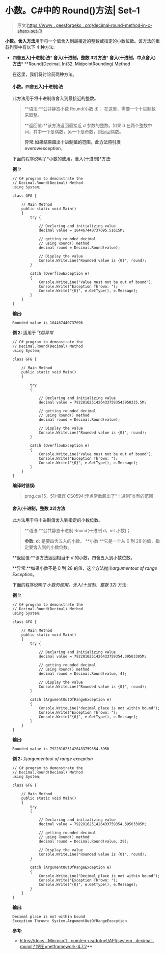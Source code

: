 # 小数。C#中的 Round()方法| Set–1

> 原文:[https://www . geesforgeks . org/decimal-round-method-in-c-sharp-set-1/](https://www.geeksforgeeks.org/decimal-round-method-in-c-sharp-set-1/)

**小数。舍入方法**用于将一个值舍入到最接近的整数或指定的小数位数。该方法的重载列表中有以下 4 种方法:

*   **四舍五入(十进制)法***   **舍入(十进制，整数 32)方法***   **舍入(十进制，中点舍入)方法***   **Round(Decimal, Int32, MidpointRounding) Method

    在这里，我们将讨论前两种方法。

    #### 小数。四舍五入(十进制)法

    此方法用于将十进制值舍入到最接近的整数。

    > **语法:**公共静态小数 Round(小数 d)；
    > 在这里，需要一个十进制数来取整。
    > 
    > **返回值:**该方法返回最接近 *d* 参数的整数。如果 *d* 在两个整数中间，其中一个是偶数，另一个是奇数，则返回偶数。
    > 
    > **异常:**如果结果超出十进制值的范围，此方法将引发**overowexception**。

    下面的程序说明了*小数的使用。舍入(十进制)*方法:

    **例 1:**

    ```
    // C# program to demonstrate the
    // Decimal.Round(Decimal) Method
    using System;

    class GFG {

        // Main Method
        public static void Main()
        {
            try {

                // Declaring and initializing value
                decimal value = 184467440737095.51615M;

                // getting rounded decimal
                // using Round() method
                decimal round = Decimal.Round(value);

                // Display the value
                Console.WriteLine("Rounded value is {0}", round);
            }

            catch (OverflowException e) 
            {
                Console.WriteLine("Value must not be out of bound");
                Console.Write("Exception Thrown: ");
                Console.Write("{0}", e.GetType(), e.Message);
            }
        }
    }
    ```

    **输出:**

    ```
    Rounded value is 184467440737096
    ```

    **例 2:** 适用于*飞越异常*

    ```
    // C# program to demonstrate the
    // Decimal.Round(Decimal) Method
    using System;

    class GFG {

        // Main Method
        public static void Main()
        {

            try 
            {

                // Declaring and initializing value
                decimal value = 79228162514264337593543950335.5M;

                // getting rounded decimal
                // using Round() method
                decimal round = Decimal.Round(value);

                // Display the value
                Console.WriteLine("Rounded value is {0}", round);
            }

            catch (OverflowException e) 
            {
                Console.WriteLine("Value must not be out of bound");
                Console.Write("Exception Thrown: ");
                Console.Write("{0}", e.GetType(), e.Message);
            }
        }
    }
    ```

    **编译时错误:**

    > prog.cs(15，51):错误 CS0594:浮点常数超出了“十进制”类型的范围

    #### 舍入(十进制，整数 32)方法

    此方法用于将十进制值舍入到指定的小数位数。

    > **语法:**公共静态十进制 Round(十进制 d，int 小数)；
    > 
    > **参数:**
    > **d:** 是要四舍五入的小数。
    > **小数:**它是一个从 0 到 28 的值，指定要舍入到的小数位数。

    **返回值:**该方法返回相当于 *d* 的小数，四舍五入到小数位数。

    **异常:**如果小数不是 0 到 28 的值，这个方法抛出*argumentout of range Exception*。

    下面的程序说明了*小数的使用。舍入(十进制，整数 32)* 方法:

    **例 1:**

    ```
    // C# program to demonstrate the
    // Decimal.Round(Decimal) Method
    using System;

    class GFG {

        // Main Method
        public static void Main()
        {
            try {

                // Declaring and initializing value
                decimal value = 7922816251426433759354.39503305M;

                // getting rounded decimal
                // using Round() method
                decimal round = Decimal.Round(value, 4);

                // Display the value
                Console.WriteLine("Rounded value is {0}", round);
            }

            catch (ArgumentOutOfRangeException e) 
            {
                Console.WriteLine("decimal place is not within bound");
                Console.Write("Exception Thrown: ");
                Console.Write("{0}", e.GetType(), e.Message);
            }
        }
    }
    ```

    **输出:**

    ```
    Rounded value is 7922816251426433759354.3950
    ```

    **例 2:** 为*argumentout of range exception*

    ```
    // C# program to demonstrate the
    // Decimal.Round(Decimal) Method
    using System;

    class GFG {

        // Main Method
        public static void Main()
        {
            try 
            {

                // Declaring and initializing value
                decimal value = 7922816251426433759354.39503305M;

                // getting rounded decimal
                // using Round() method
                decimal round = Decimal.Round(value, 29);

                // Display the value
                Console.WriteLine("Rounded value is {0}", round);
            }

            catch (ArgumentOutOfRangeException e) 
            {
                Console.WriteLine("Decimal place is not within bound");
                Console.Write("Exception Thrown: ");
                Console.Write("{0}", e.GetType(), e.Message);
            }
        }
    }
    ```

    **输出:**

    ```
    Decimal place is not within bound
    Exception Thrown: System.ArgumentOutOfRangeException

    ```

    **参考:**

    *   [https://docs . Microsoft . com/en-us/dotnet/API/system . decimal . round？视图=netframework-4.7.2](https://docs.microsoft.com/en-us/dotnet/api/system.decimal.round?view=netframework-4.7.2)**